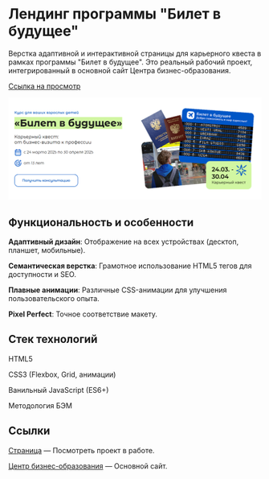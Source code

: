 # Лендинг программы "Билет в будущее"

Верстка адаптивной и интерактивной страницы для карьерного квеста в рамках программы "Билет в будущее". 
Это реальный рабочий проект, интегрированный в основной сайт Центра бизнес-образования.

<a href="https://dron-olya7.github.io/ticket-to-the-future/">Ссылка на просмотр</a>

![alt text](image.png)


## Функциональность и особенности
**Адаптивный дизайн**: Отображение на всех устройствах (десктоп, планшет, мобильные).

**Семантическая верстка**: Грамотное использование HTML5 тегов для доступности и SEO.

**Плавные анимации**: Различные CSS-анимации для улучшения пользовательского опыта.

**Pixel Perfect**: Точное соответствие макету.

## Стек технологий
HTML5

CSS3 (Flexbox, Grid, анимации)

Ванильный JavaScript (ES6+)

Методология БЭМ 


## Ссылки
<a href="https://cbo.ru/program/bilet-v-budushee-kar-ernyj-kvest-ot-biznes-vizita-k-professii">Страница</a> — Посмотреть проект в работе.

<a href="https://cbo.ru/">Центр бизнес-образования</a> — Основной сайт.


